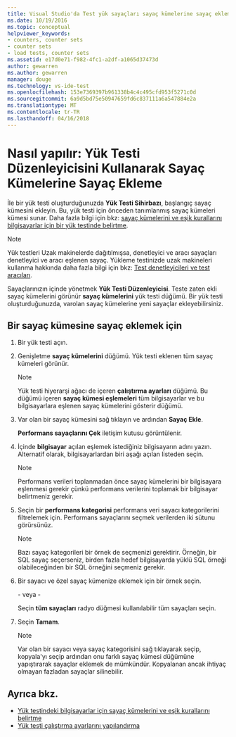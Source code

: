 ```yaml
---
title: Visual Studio'da Test yük sayaçları sayaç kümelerine sayaç ekleme | Microsoft Docs
ms.date: 10/19/2016
ms.topic: conceptual
helpviewer_keywords:
- counters, counter sets
- counter sets
- load tests, counter sets
ms.assetid: e17d0e71-f982-4fc1-a2df-a1065d37473d
author: gewarren
ms.author: gewarren
manager: douge
ms.technology: vs-ide-test
ms.openlocfilehash: 153e7369397b961338b4c4c495cfd953f5271c0d
ms.sourcegitcommit: 6a9d5bd75e50947659fd6c837111a6a547884e2a
ms.translationtype: MT
ms.contentlocale: tr-TR
ms.lasthandoff: 04/16/2018
---
```

# <a name="how-to-add-counters-to-counter-sets-using-the-load-test-editor"></a>Nasıl yapılır: Yük Testi Düzenleyicisini Kullanarak Sayaç Kümelerine Sayaç Ekleme

İle bir yük testi oluşturduğunuzda **Yük Testi Sihirbazı**, başlangıç sayaç kümesini ekleyin. Bu, yük testi için önceden tanımlanmış sayaç kümeleri kümesi sunar. Daha fazla bilgi için bkz: [sayaç kümelerini ve eşik kurallarını bilgisayarlar için bir yük testinde belirtme](../test/specify-counter-sets-and-threshold-rules-for-load-testing.md).

> [!NOTE]
>  Yük testleri Uzak makinelerde dağıtılmışsa, denetleyici ve aracı sayaçları denetleyici ve aracı eşlenen sayaç. Yükleme testinizde uzak makineleri kullanma hakkında daha fazla bilgi için bkz: [Test denetleyicileri ve test aracıları](configure-test-agents-and-controllers-for-load-tests.md).

 Sayaçlarınızın içinde yönetmek **Yük Testi Düzenleyicisi**. Teste zaten ekli sayaç kümelerini görünür **sayaç kümelerini** yük testi düğümü. Bir yük testi oluşturduğunuzda, varolan sayaç kümelerine yeni sayaçlar ekleyebilirsiniz.

## <a name="to-add-counters-to-a-counter-set"></a>Bir sayaç kümesine sayaç eklemek için

1.  Bir yük testi açın.

2.  Genişletme **sayaç kümelerini** düğümü. Yük testi eklenen tüm sayaç kümeleri görünür.

    > [!NOTE]
    > Yük testi hiyerarşi ağacı de içeren **çalıştırma ayarları** düğümü. Bu düğümü içeren **sayaç kümesi eşlemeleri** tüm bilgisayarlar ve bu bilgisayarlara eşlenen sayaç kümelerini gösterir düğümü.

3.  Var olan bir sayaç kümesini sağ tıklayın ve ardından **Sayaç Ekle**.

     **Performans sayaçlarını Çek** iletişim kutusu görüntülenir.

4.  İçinde **bilgisayar** açılan eşlemek istediğiniz bilgisayarın adını yazın. Alternatif olarak, bilgisayarlardan biri aşağı açılan listeden seçin.

    > [!NOTE]
    > Performans verileri toplanmadan önce sayaç kümelerini bir bilgisayara eşlenmesi gerekir çünkü performans verilerini toplamak bir bilgisayar belirtmeniz gerekir.

5.  Seçin bir **performans kategorisi** performans veri sayacı kategorilerini filtrelemek için. Performans sayaçlarını seçmek verilerden iki sütunu görürsünüz.

    > [!NOTE]
    > Bazı sayaç kategorileri bir örnek de seçmenizi gerektirir. Örneğin, bir SQL sayaç seçerseniz, birden fazla hedef bilgisayarda yüklü SQL örneği olabileceğinden bir SQL örneğini seçmeniz gerekir.

6.  Bir sayacı ve özel sayaç kümenize eklemek için bir örnek seçin.

     \- veya -

     Seçin **tüm sayaçları** radyo düğmesi kullanılabilir tüm sayaçları seçin.

7.  Seçin **Tamam**.

    > [!NOTE]
    > Var olan bir sayacı veya sayaç kategorisini sağ tıklayarak seçip, kopyala'yı seçip ardından onu farklı sayaç kümesi düğümüne yapıştırarak sayaçlar eklemek de mümkündür. Kopyalanan ancak ihtiyaç olmayan fazladan sayaçlar silinebilir.

## <a name="see-also"></a>Ayrıca bkz.

- [Yük testindeki bilgisayarlar için sayaç kümelerini ve eşik kurallarını belirtme](../test/specify-counter-sets-and-threshold-rules-for-load-testing.md)
- [Yük testi çalıştırma ayarlarını yapılandırma](../test/configure-load-test-run-settings.md)